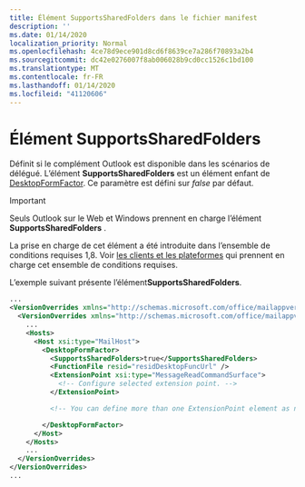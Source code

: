 ```yaml
---
title: Élément SupportsSharedFolders dans le fichier manifest
description: ''
ms.date: 01/14/2020
localization_priority: Normal
ms.openlocfilehash: 4ce78d9ece901d8cd6f8639ce7a286f70893a2b4
ms.sourcegitcommit: dc42e0276007f8ab006028b9cd0cc1526c1bd100
ms.translationtype: MT
ms.contentlocale: fr-FR
ms.lasthandoff: 01/14/2020
ms.locfileid: "41120606"
---
```

# <a name="supportssharedfolders-element"></a>Élément SupportsSharedFolders

Définit si le complément Outlook est disponible dans les scénarios de délégué. L’élément **SupportsSharedFolders** est un élément enfant de [DesktopFormFactor](desktopformfactor.md). Ce paramètre est défini sur *false* par défaut.

> [!IMPORTANT]
> Seuls Outlook sur le Web et Windows prennent en charge l’élément **SupportsSharedFolders** .
>
> La prise en charge de cet élément a été introduite dans l’ensemble de conditions requises 1,8. Voir [les clients et les plateformes](/office/dev/add-ins/reference/requirement-sets/outlook-api-requirement-sets#requirement-sets-supported-by-exchange-servers-and-outlook-clients) qui prennent en charge cet ensemble de conditions requises.

L’exemple suivant présente l’élément**SupportsSharedFolders**.

```XML
...
<VersionOverrides xmlns="http://schemas.microsoft.com/office/mailappversionoverrides" xsi:type="VersionOverridesV1_0">
  <VersionOverrides xmlns="http://schemas.microsoft.com/office/mailappversionoverrides/1.1" xsi:type="VersionOverridesV1_1">
    ...
    <Hosts>
      <Host xsi:type="MailHost">
        <DesktopFormFactor>
          <SupportsSharedFolders>true</SupportsSharedFolders>
          <FunctionFile resid="residDesktopFuncUrl" />
          <ExtensionPoint xsi:type="MessageReadCommandSurface">
            <!-- Configure selected extension point. -->
          </ExtensionPoint>

          <!-- You can define more than one ExtensionPoint element as needed. -->

        </DesktopFormFactor>
      </Host>
    </Hosts>
    ...
  </VersionOverrides>
</VersionOverrides>
...
```
